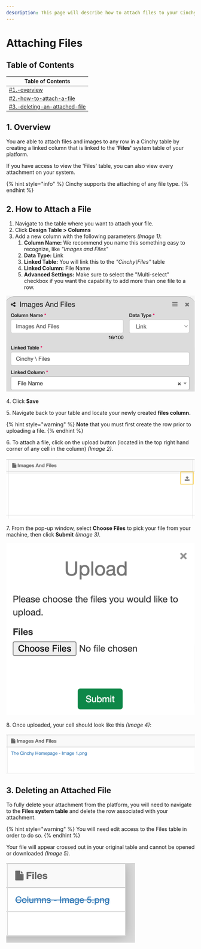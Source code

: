 ```yaml
---
description: This page will describe how to attach files to your Cinchy table rows.
---
```


# Attaching Files

## Table of Contents

| Table of Contents                                                                          |
| ------------------------------------------------------------------------------------------ |
| [#1.-overview](attaching-files.md#1.-overview "mention")                                   |
| [#2.-how-to-attach-a-file](attaching-files.md#2.-how-to-attach-a-file "mention")           |
| [#3.-deleting-an-attached-file](attaching-files.md#3.-deleting-an-attached-file "mention") |

## 1. Overview

You are able to attach files and images to any row in a Cinchy table by creating a linked column that is linked to the **'Files'** system table of your platform.

If you have access to view the 'Files' table, you can also view every attachment on your system.

{% hint style="info" %}
Cinchy supports the attaching of any file type.
{% endhint %}

## 2. How to Attach a File

1. Navigate to the table where you want to attach your file.
2. &#x20;Click **Design Table > Columns**
3. Add a new column with the following parameters _(Image 1)_:
   1. **Column Name:** We recommend you name this something easy to recognize, like _"Images and Files"_
   2. **Data Type:** Link
   3. **Linked Table:** You will link this to the _"Cinchy\Files"_ table
   4. **Linked Column:** File Name
   5. **Advanced Settings:** Make sure to select the "Multi-select" checkbox if you want the capability to add more than one file to a row.

![Image 1: Step 3, creating your Files column](<../../../.gitbook/assets/image (245).png>)

4\. Click **Save**

5\. Navigate back to your table and locate your newly created **files column.**

{% hint style="warning" %}
**Note** that you must first create the row prior to uploading a file.
{% endhint %}

6\. To attach a file, click on the upload button (located in the top right hand corner of any cell in the column) _(Image 2)_.

![Image 2: Step 6, uploading a file](<../../../.gitbook/assets/image (624).png>)

7\. From the pop-up window, select **Choose Files** to pick your file from your machine, then click **Submit** _(Image 3)._

![Image 3: Step 7, choosing your file to upload](<../../../.gitbook/assets/image (222).png>)

8\. Once uploaded, your cell should look like this _(Image 4)_:

![Image 4: Step 8, a completed upload](<../../../.gitbook/assets/image (291).png>)

## 3. Deleting an Attached File

To fully delete your attachment from the platform, you will need to navigate to the **Files system table** and delete the row associated with your attachment.

{% hint style="warning" %}
You will need edit access to the Files table in order to do so.
{% endhint %}

Your file will appear crossed out in your original table and cannot be opened or downloaded _(Image 5)._

![Image 5: Deleting an attached file](<../../../.gitbook/assets/image (89).png>)
